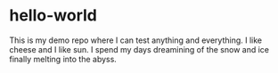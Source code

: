 # hello-world
This is my demo repo where I can test anything and everything.
I like cheese and I like sun. I spend my days dreamining of the snow and ice finally melting into the abyss. 
